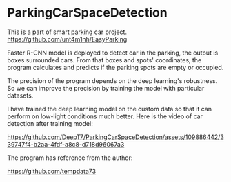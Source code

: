 # ParkingCarSpaceDetection
This is a part of smart parking car project.
https://github.com/unt4m1nh/EasyParking

Faster R-CNN model is deployed to detect car in the parking, the output is boxes surrounded cars. From that boxes and spots' coordinates, the program calculates and predicts if the parking spots are empty or occupied.

The precision of the program depends on the deep learning's robustness. So we can improve the precision by training the model with particular datasets.

I have trained the deep learning model on the custom data so that it can perform on low-light conditions much better.
Here is the video of car detection after training model:

https://github.com/DeepT7/ParkingCarSpaceDetection/assets/109886442/339747f4-b2aa-4fdf-a8c8-d718d96067a3


The program has reference from the author: 

https://github.com/tempdata73
